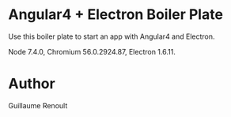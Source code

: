 # Angular4 + Electron Boiler Plate
Use this boiler plate to start an app with Angular4 and Electron.

Node 7.4.0, Chromium 56.0.2924.87, Electron 1.6.11.

# Author

Guillaume Renoult